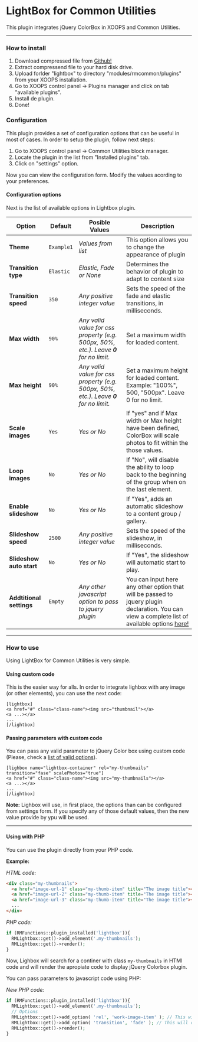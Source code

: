 LightBox for Common Utilities
========

This plugin integrates jQuery ColorBox in XOOPS and Common Utilities.

---

### How to install

1. Download compressed file from [Github!](https://github.com/bitcero/lightbox/)
2. Extract compressend file to your hard disk drive.
3. Upload forlder "lightbox" to directory "modules/rmcommon/plugins" from your XOOPS installation.
4. Go to XOOPS control panel -> Plugins manager and click on tab "available plugins".
5. Install de plugin.
6. Done!

### Configuration
This plugin provides a set of configuration options that can be useful in most of cases. In order to setup the plugin, follow next steps:

1. Go to XOOPS control panel -> Common Utilities block manager.
2. Locate the plugin in the list from "Installed plugins" tab.
3. Click on "settings" option.

Now you can view the configuration form. Modify the values acording to your preferences.

#### Configuration options
Next is the list of available options in Lightbox plugin.

| Option | Default | Posible Values | Description |
|--------|---------|----------------|-------------|
|**Theme**| `Example1` | *Values from list* | This option allows you to change the appearance of plugin |
|**Transition type** | `Elastic` | *Elastic, Fade or None* | Determines the behavior of plugin to adapt to content size |
| **Transition speed** | `350` | *Any positive integer value* | Sets the speed of the fade and elastic transitions, in milliseconds. |
| **Max width** | `90%` | *Any valid value for css property (e.g. 500px, 50%, etc.). Leave **0** for no limit.* | Set a maximum width for loaded content. |
| **Max height** | `90%` | *Any valid value for css property (e.g. 500px, 50%, etc.). Leave **0** for no limit.* | Set a maximum height for loaded content. Example: "100%", 500, "500px". Leave 0 for no limit. |
| **Scale images** | `Yes` | *Yes or No* | If "yes" and if Max width or Max height have been defined, ColorBox will scale photos to fit within the those values. |
| **Loop images** | `No` | *Yes or No* | If "No", will disable the ability to loop back to the beginning of the group when on the last element. |
| **Enable slideshow** | `No` | *Yes or No* | If "Yes", adds an automatic slideshow to a content group / gallery. |
| **Slideshow speed** | `2500` | *Any positive integer value* | Sets the speed of the slideshow, in milliseconds. |
| **Slideshow auto start** | `No` | *Yes or No* | If "Yes", the slideshow will automatic start to play. |
| **Addtitional settings** | `Empty` | *Any other javascript option to pass to jquery plugin* | You can input here any other option that will be passed to jquery plugin declaration. You can view a complete list of available options [here!](http://www.jacklmoore.com/colorbox/) |
---

### How to use
Using LightBox for Common Utilities is very simple.

#### Using custom code
This is the easier way for alls. In order to integrate lighbox with any image (or other elements), you can use the next code:

```
[lightbox]
<a href="#" class="class-name"><img src="thumbnail"></a>
<a ...></a>
...
[/lightbox]
```
#### Passing parameters with custom code
You can pass any valid parameter to jQuery Color box using custom code (Please, check a [list of valid options](http://www.jacklmoore.com/colorbox/)).

```
[lighbox name="lightbox-container" rel="my-thumbnails" transition="fase" scalePhotos="true"]
<a href="#" class="class-name"><img src="my-thumbnails"></a>
<a ...></a>
...
[/lightbox]
```
**Note:** Lighbox will use, in first place, the options than can be configured from settings form. If you specify any of those default values, then the new value provide by ypu will be used.

-----

#### Using with PHP
You can use the plugin directly from your PHP code.

**Example:**

_HTML code:_
```html
<div class="my-thumbnails">
  <a href="image-url-1" class="my-thumb-item" title="The image title"><img src="thumb-url-1"></a>
  <a href="image-url-2" class="my-thumb-item" title="The image title"><img src="thumb-url-2"></a>
  <a href="image-url-3" class="my-thumb-item" title="The image title"><img src="thumb-url-3"></a>
  ...
</div>
```

_PHP code:_
```php
if (RMFunctions::plugin_installed('lightbox')){
  RMLightbox::get()->add_element('.my-thumbnails');
  RMLightbox::get()->render();
}
```

Now, Lighbox will search for a continer with class `my-thumbnails` in HTMl code and will render the apropiate code to display jQuery Colorbox plugin.

You can pass parameters to javascript code using PHP:

_New PHP code:_
```php
if (RMFunctions::plugin_installed('lightbox')){
  RMLightbox::get()->add_element('.my-thumbnails');
  // Options
  RMLightbox::get()->add_option( 'rel', 'work-image-item' ); // This will show the images as group related for "my-thumb-item" css class
  RMLightbox::get()->add_option( 'transition', 'fade' ); // This will overwrite de default value for "transition" option.
  RMLightbox::get()->render();
}
```
